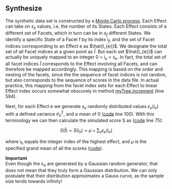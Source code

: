## Synthesize ##
The synthetic data set is constructed by a [Monte Carlo process](https://en.wikipedia.org/wiki/Monte_Carlo_method). Each Effect can take on $s_{e}$ values, i.e, the number of its States. Each Effect consists of a different set of Facets, which in turn can be in $s_{f}$ different States. We identify a specific State of a Facet f by its index $i_{f}$, and the set of Facet indices corresponding to an Effect e as 
$\hat{I_{e}}$. We designate the total set of all Facet indices at a given point as $\hat{I}$.  But each set $\hat{I_{e}}$ can actually be uniquely mapped to an  integer 0 &lt; $i_{e}$ &lt; $s_{e}$.  In fact, the total set of all facet indices $\hat{I}$ corresponds to the Effect involving all Facets, and can therefore be mapped accordingly. This mapping is based on the order and nesting of the facets, since the the sequence of facet indices is not random, but also corresponds to the sequence of scores in the data file. In actual practice, this mapping from the facet index sets for each Effect to linear Effect index occurs somewhat obscurely in method [myTree.increment](../workbench/GS_L/src/model/SampleSizeTree.java) (line 594).

Next, for each Effect e we generate $s_{e}$ randomly distributed values $\epsilon_{e}(i_{e})$ with a defined variance $\sigma^{2}_{e}$, and a mean of 0 ([code](../workbench/GS_L/src/utilities/constructSimulation.java) line 100). With this terminology we can then calculate the simulated score S as ([code](../workbench/GS_L/src/utilities/constructSimulation.java) line 75):

$$S(\hat{I}) = S(i_{h}) = \mu + \sum_{e}\epsilon_{e}(i_{e})$$

where i<sub>h</sub> equals the integer index of the highest effect, and $\mu$ is the specified grand mean of all the scores ([code](../workbench/GS_L/src/utilities/constructSimulation.java)).

**Important**  
Even though the &epsilon;<sub>e</sub> are generated by a Gaussian random generator, that does not mean that they truly form a Gaussian distribution. We can only postulate that their distribution approximates a Gauss curve, as the sample size tends towards infinity!
